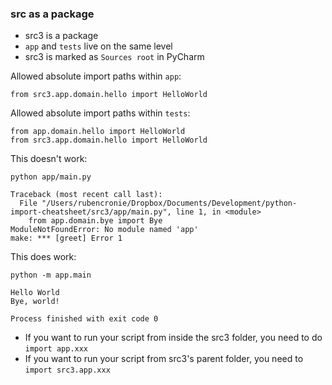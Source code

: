 ### src as a package 
- src3 is a package
- `app` and `tests` live on the same level
- src3 is marked as `Sources root` in PyCharm

Allowed absolute import paths within `app`:

```
from src3.app.domain.hello import HelloWorld
```

Allowed absolute import paths within `tests`:

```
from app.domain.hello import HelloWorld
from src3.app.domain.hello import HelloWorld
```


This doesn't work:

```
python app/main.py

Traceback (most recent call last):
  File "/Users/rubencronie/Dropbox/Documents/Development/python-import-cheatsheet/src3/app/main.py", line 1, in <module>
    from app.domain.bye import Bye
ModuleNotFoundError: No module named 'app'
make: *** [greet] Error 1
```

This does work:
```
python -m app.main

Hello World
Bye, world!

Process finished with exit code 0
```

- If you want to run your script from inside the src3 folder, you need to do `import app.xxx` 
- If you want to run your script from src3's parent folder, you need to `import src3.app.xxx` 

